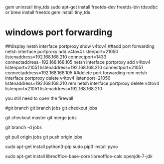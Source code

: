 #
gem uninstall tiny_tds
sudo apt-get install freetds-dev freetds-bin tdsodbc
or
brew install freetds
gem install tiny_tds

# windows port forwarding
##display
netsh interface portproxy show v4tov4
##add port forwarding
netsh interface portproxy add v4tov4 listenport=21050 listenaddress=192.168.168.210 connectport=1433 connectaddress=192.168.168.105
netsh interface portproxy add v4tov4 listenport=21051 listenaddress=192.168.168.210 connectport=21051 connectaddress=192.168.168.105
##delete port forwarding
rem netsh interface portproxy delete v4tov4 listenport=21050 listenaddress=192.168.168.210
rem netsh interface portproxy delete v4tov4 listenport=21051 listenaddress=192.168.168.210

you still need to open the firewall

#git branch
git branch jobs
git checkout jobs

git checkout master
git merge jobs

git branch -d jobs

git pull origin jobs
git push origin jobs

sudo apt-get install python3-pip
sudo pip3 install pyoo

sudo apt-get install libreoffice-base-core libreoffice-calc openjdk-7-jdk

